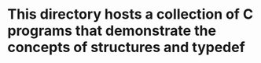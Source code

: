 # This directory hosts a collection of C programs that demonstrate the concepts of structures and typedef
